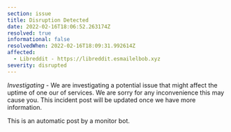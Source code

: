 ```yaml
---
section: issue
title: Disruption Detected
date: 2022-02-16T18:06:52.263174Z
resolved: true
informational: false
resolvedWhen: 2022-02-16T18:09:31.992614Z
affected:
  - Libreddit - https://libreddit.esmailelbob.xyz
severity: disrupted
---
```

*Investigating* - We are investigating a potential issue that might affect the uptime of one our of services. We are sorry for any inconvenience this may cause you. This incident post will be updated once we have more information.

This is an automatic post by a monitor bot.
        